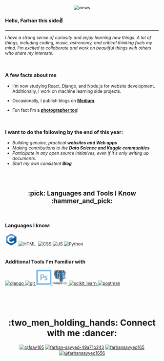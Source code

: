 <!--Headline-->
<div align="center"><img src="https://komarev.com/ghpvc/?username=farhansayyed165&style=circle&color=blue" alt="views"/></div>
<h3>Hello, Farhan this side✌</h3>
<hr/>
<p>
<em> I have a strong sense of curiosity and enjoy learning new things. A lot of things, including coding, music, astronomy, and critical thinking fuels my mind. I'm excited to collaborate and work on beautiful things with others who share my interests.</em>
</p>
<!-- https://github.com/farhansayyed165/farhansayyed165/blob/main/giphy%20(1).gif?raw=true -->
<!-- Views and Photo-->
<br>

<h3>A few facts about me</h3>

-  I'm now studying React, Django, and Node.js for website development. Additionally, I work on machine learning side projects.

- Occasionally, I publish blogs on [**Medium**](https://medium.com/@farhansayyed1656).

- Fun fact i'm a [**photographer too**](https://www.instagram.com/farhansayyed165/)!

<br> 

<h3>I want to do the following by the end of this year:</h3>
<!--What I do-->

- *Building genuine, practical **websites and Web apps***
- *Making contributions to the **Data Science and Kaggle communities***
- *Participate in any open source initiatives, even if it's only writing up documents.*
- *Start my own consistent **Blog***

<!-- <p align="center"><a href="#"><img height = "360px" width="480px"alt="" src="https://github.com/farhansayyed165/farhansayyed165/blob/main/giphy%20(2).gif" /></a></p> -->

<br>
<br>





<h2 align="center">:pick: Languages and Tools I Know :hammer_and_pick:</h2>     



<br>

<!--What I know-->
<h3 align="left">Languages I know:</h3>
<p></p>
<p align="left"> <a href="https://www.cprogramming.com/" target="_blank" rel="noreferrer"> <img src="https://raw.githubusercontent.com/devicons/devicon/master/icons/c/c-original.svg" alt="c" width="40" height="40"/> </a>
<img alt="HTML" height="50" width="50" src="https://cdn.jsdelivr.net/gh/devicons/devicon/icons/html5/html5-original-wordmark.svg" />&nbsp;
<img alt="CSS" height="50" width="50" src="https://cdn.jsdelivr.net/gh/devicons/devicon/icons/css3/css3-original-wordmark.svg" />
 <img alt="JS" height="50" width="50" src="https://cdn.jsdelivr.net/gh/devicons/devicon/icons/javascript/javascript-original.svg" />      
<img alt="Python" height="50" width="50" src="https://cdn.jsdelivr.net/gh/devicons/devicon/icons/python/python-original.svg" />

<br>
<br>
 
 <h3 align="left"> Additional Tools I'm Familiar with</h3>
 <p align="left"> <a href="https://www.djangoproject.com/" target="_blank" rel="noreferrer"> <img src="https://cdn.worldvectorlogo.com/logos/django.svg" alt="django" width="50" height="50"/> </a>   <a href="https://git-scm.com/" target="_blank" rel="noreferrer"> <img src="https://www.vectorlogo.zone/logos/git-scm/git-scm-icon.svg" alt="git" width="50" height="50"/> </a>   <a href="https://www.photoshop.com/en" target="_blank" rel="noreferrer"> <img src="https://raw.githubusercontent.com/devicons/devicon/master/icons/photoshop/photoshop-line.svg" alt="photoshop" width="50" height="50"/> </a>   <a href="https://www.postgresql.org" target="_blank" rel="noreferrer"> <img src="https://raw.githubusercontent.com/devicons/devicon/master/icons/postgresql/postgresql-original-wordmark.svg" alt="postgresql" width="50" height="50"/> </a>  </a> <a href="https://scikit-learn.org/" target="_blank" rel="noreferrer"> <img src="https://upload.wikimedia.org/wikipedia/commons/0/05/Scikit_learn_logo_small.svg" alt="scikit_learn" width="60" height="60"/>   <a href="https://postman.com" target="_blank" rel="noreferrer"> <img src="https://www.vectorlogo.zone/logos/getpostman/getpostman-icon.svg" alt="postman" width="50" height="50" margin="100px"/> </a> </p>
 
<br>
<br>
<br>
<!--Connect With me-->
<h1 align="center">:two_men_holding_hands: Connect with me :dancer:</h1>
<p align="center">
<a href="https://twitter.com/@fsay165" target="blank"><img align="center" padding = 200px margin-100px src="https://raw.githubusercontent.com/rahuldkjain/github-profile-readme-generator/master/src/images/icons/Social/twitter.svg" alt="@fsay165" height="70" width="90" /></a>
<a href="https://linkedin.com/in/farhan-sayyed-49a71b243" target="blank"><img align="center" src="https://raw.githubusercontent.com/rahuldkjain/github-profile-readme-generator/master/src/images/icons/Social/linked-in-alt.svg" alt="farhan-sayyed-49a71b243" height="70" width="90" /></a>
<a href="https://instagram.com/farhansayyed165" target="blank"><img align="center" src="https://raw.githubusercontent.com/rahuldkjain/github-profile-readme-generator/master/src/images/icons/Social/instagram.svg" alt="farhansayyed165" height="70" width="90" /></a>
<a href="https://medium.com/@farhansayyed1656" target="blank"><img align="center" src="https://raw.githubusercontent.com/rahuldkjain/github-profile-readme-generator/master/src/images/icons/Social/medium.svg" alt="@farhansayyed1656" height="70" width="90" margin=100px/></a>
</p>

<!--Github Stats--> 
<!-- <a href="https://github.com/anuraghazra/github-readme-stats"><img align="center" src="https://github-readme-stats.vercel.app/api?username=farhansayyed165&show_icons=true&include_all_commits=true&theme=buefy&hide_border=true" alt="Farhan's github stats" /></a> -->


